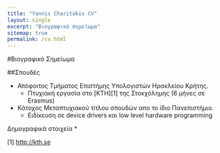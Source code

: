 ```yaml
---
title: "Yannis Charitakis CV"
layout: single
excerpt: "Βιογραφικό σημείωμα"
sitemap: true
permalink: /cv.html
---
```


#Βιογραφικό Σημείωμα

##Σπουδές
* Απόφοιτος Τμήματος Επιστήμης Υπολογιστών Ηρακλείου Κρήτης.
  * Πτυχιακή εργασία στο [KTH][1] της Στοκχόλημης (6 μήνες σε Erasmus)
* Κάτοχος Μεταπτυχιακού τίτλου σπουδών απο το ίδιο Πανεπιστήμιο.
  * Ειδίκευση σε device drivers και low level hardware programming





Δημογραφικά στοιχεία
*  

[1] http://kth.se
